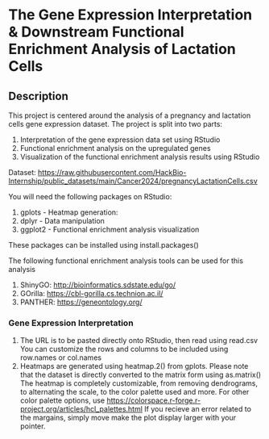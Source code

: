 # **The Gene Expression Interpretation & Downstream Functional Enrichment Analysis of Lactation Cells**

## **Description**
This project is centered around the analysis of a pregnancy and lactation cells gene expression dataset. The project is split into two parts:
1. Interpretation of the gene expression data set using RStudio
2. Functional enrichment analysis on the upregulated genes
3. Visualization of the functional enrichment analysis results using RStudio

Dataset: https://raw.githubusercontent.com/HackBio-Internship/public_datasets/main/Cancer2024/pregnancyLactationCells.csv

You will need the following packages on RStudio:
1. gplots - Heatmap generation: 
2. dplyr - Data manipulation
3. ggplot2 - Functional enrichment analysis visualization

These packages can be installed using install.packages()

The following functional enrichment analysis tools can be used for this analysis
1. ShinyGO: http://bioinformatics.sdstate.edu/go/
2. GOrilla: https://cbl-gorilla.cs.technion.ac.il/
3. PANTHER: https://geneontology.org/

### **Gene Expression Interpretation**
1. The URL is to be pasted directly onto RStudio, then read using read.csv
     You can customize the rows and columns to be included using row.names or col.names
2. Heatmaps are generated using heatmap.2() from gplots. Please note that the dataset is directly converted to the matrix form using as.matrix() 
     The heatmap is completely customizable, from removing dendrograms, to alternating the scale, to the color palette used and more.
     For other color palette options, use https://colorspace.r-forge.r-project.org/articles/hcl_palettes.html
     If you recieve an error related to the margains, simply move make the plot display larger with your pointer.


